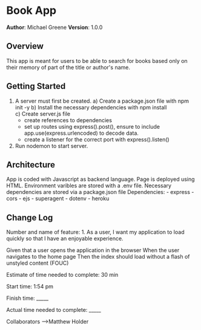 # Book App

**Author**: Michael Greene
**Version**: 1.0.0 

## Overview
This app is meant for users to be able to search for books based only on their memory of part of the title or author's name.

## Getting Started
1) A server must first be created. 
  a) Create a package.json file with npm init -y
  b) Install the necessary dependencies with npm install    
  c) Create server.js file 
    - create references to dependencies
    - set up routes using express().post(), ensure to include app.use(express.urlencoded) to decode data.
    - create a listener for the correct port with express().listen()
2) Run nodemon to start server.

## Architecture
App is coded with Javascript as backend language. Page is deployed using HTML. Environment varibles are stored with a .env file. Necessary dependencies are stored via a package.json file
Dependencies:
    - express
    - cors
    - ejs
    - superagent
    - dotenv
    - heroku

## Change Log
Number and name of feature: 1. As a user, I want my application to load quickly so that I have an enjoyable experience.

Given that a user opens the application in the browser
When the user navigates to the home page
Then the index should load without a flash of unstyled content (FOUC)

Estimate of time needed to complete: 30 min

Start time: 1:54 pm

Finish time: _____

Actual time needed to complete: _____

Collaborators
-->Matthew Holder
